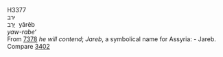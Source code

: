 <body>
  <p>H3377<br>  ירב  <br> יָרֵב  ‎  yârêb  <br><i>yaw-rabe‘ </i><br>From <a href="h7378.htm">7378</a>  <i>he</i> <i>will</i> <i>contend</i>; <i>Jareb</i>, a symbolical name for Assyria: - Jareb. Compare <a href="h3402.htm">3402</a> <br></p>
 </body>